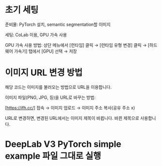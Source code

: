 # 초기 세팅
준비물: PyTorch 설치, semantic segmentation할 이미지  

세팅: CoLab 이용, GPU 가속 사용  

GPU 가속 사용 방법: 상단 메뉴에서 [런타임] 클릭 → [런타임 유형 변경] 클릭 → [하드웨어 가속기] 탭에서 [GPU] 선택 → 저장

# 이미지 URL 변경 방법
해당 코드는 이미지를 불러오는 방법으로 URL을 이용합니다.  

이미지 파일(PNG, JPG, 등)을 URL로 바꾸는 방법:  

[https://ifh.cc/] 접속 → 이미지 업로드 → 이미지 주소 복사(공유 주소 x)

URL로 변경하면, 변경된 URL에서는 이미지 제목이 바뀝니다. 바뀐 제목으로 사용합니다.

# DeepLab V3 PyTorch simple example 파일 그대로 실행
